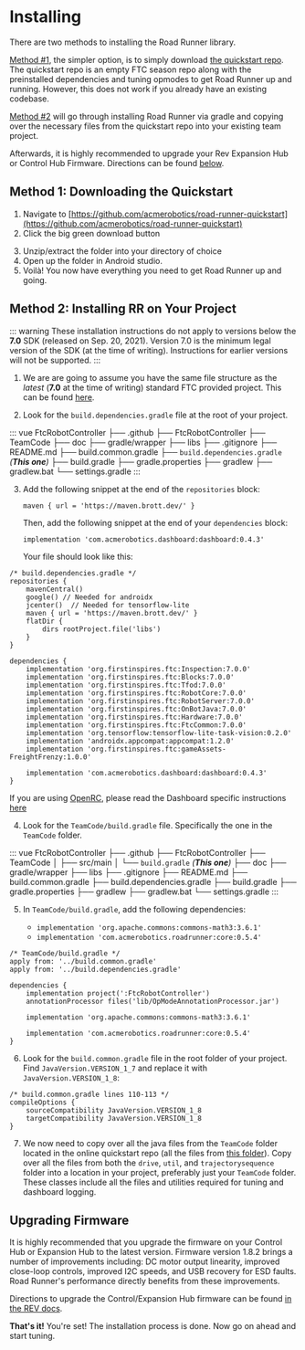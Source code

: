 # Installing

There are two methods to installing the Road Runner library.

[Method #1](#method-1-downloading-the-quickstart), the simpler option, is to simply download [the quickstart repo](https://github.com/acmerobotics/road-runner-quickstart). The quickstart repo is an empty FTC season repo along with the preinstalled dependencies and tuning opmodes to get Road Runner up and running. However, this does not work if you already have an existing codebase.

[Method #2](#method-2-installing-rr-on-your-project) will go through installing Road Runner via gradle and copying over the necessary files from the quickstart repo into your existing team project.

Afterwards, it is highly recommended to upgrade your Rev Expansion Hub or Control Hub Firmware. Directions can be found [below](#upgrading-firmware).

## Method 1: Downloading the Quickstart

1. Navigate to [https://github.com/acmerobotics/road-runner-quickstart](https://github.com/acmerobotics/road-runner-quickstart)
2. Click the big green download button

<VideoDisplay src="./assets/installing/github-download-btn.mp4" width="100%"/>

3. Unzip/extract the folder into your directory of choice
4. Open up the folder in Android studio.
5. Voilà! You now have everything you need to get Road Runner up and going.

## Method 2: Installing RR on Your Project

::: warning
These installation instructions do not apply to versions below the **7.0** SDK (released on Sep. 20, 2021). Version 7.0 is the minimum legal version of the SDK (at the time of writing). Instructions for earlier versions will not be supported.
:::

1. We are are going to assume you have the same file structure as the _latest_ (**7.0** at the time of writing) standard FTC provided project. This can be found [here](https://github.com/FIRST-Tech-Challenge/FtcRobotController).

2. Look for the `build.dependencies.gradle` file at the root of your project.

<!-- prettier-ignore -->
::: vue
<span class="folder">FtcRobotController</span>
├── <span class="folder">.github</span>
├── <span class="folder">FtcRobotController</span>
├── <span class="folder">TeamCode</span>
├── <span class="folder">doc</span>
├── <span class="folder">gradle/wrapper</span>
├── <span class="folder">libs</span>
├── <span class="file">.gitignore</span>
├── <span class="file">README.md</span>
├── <span class="file">build.common.gradle</span>
├── <span class="file">`build.dependencies.gradle` _(**This one**)_</span>
├── <span class="file">build.gradle</span>
├── <span class="file">gradle.properties</span>
├── <span class="file">gradlew</span>
├── <span class="file">gradlew.bat</span>
└── <span class="file">settings.gradle</span>
:::

3.  Add the following snippet at the end of the `repositories` block:

    `maven { url = 'https://maven.brott.dev/' }`

    Then, add the following snippet at the end of your `dependencies` block:

    `implementation 'com.acmerobotics.dashboard:dashboard:0.4.3'`

    Your file should look like this:

```groovy{6,25}
/* build.dependencies.gradle */
repositories {
    mavenCentral()
    google() // Needed for androidx
    jcenter()  // Needed for tensorflow-lite
    maven { url = 'https://maven.brott.dev/' }
    flatDir {
        dirs rootProject.file('libs')
    }
}

dependencies {
    implementation 'org.firstinspires.ftc:Inspection:7.0.0'
    implementation 'org.firstinspires.ftc:Blocks:7.0.0'
    implementation 'org.firstinspires.ftc:Tfod:7.0.0'
    implementation 'org.firstinspires.ftc:RobotCore:7.0.0'
    implementation 'org.firstinspires.ftc:RobotServer:7.0.0'
    implementation 'org.firstinspires.ftc:OnBotJava:7.0.0'
    implementation 'org.firstinspires.ftc:Hardware:7.0.0'
    implementation 'org.firstinspires.ftc:FtcCommon:7.0.0'
    implementation 'org.tensorflow:tensorflow-lite-task-vision:0.2.0'
    implementation 'androidx.appcompat:appcompat:1.2.0'
    implementation 'org.firstinspires.ftc:gameAssets-FreightFrenzy:1.0.0'

    implementation 'com.acmerobotics.dashboard:dashboard:0.4.3'
}
```

If you are using [OpenRC](https://github.com/OpenFTC/OpenRC-Turbo), please read the Dashboard specific instructions [here](https://acmerobotics.github.io/ftc-dashboard/gettingstarted)

4. Look for the `TeamCode/build.gradle` file. Specifically the one in the `TeamCode` folder.

<!-- prettier-ignore -->
::: vue
<span class="folder">FtcRobotController</span>
├── <span class="folder">.github</span>
├── <span class="folder">FtcRobotController</span>
├── <span class="folder">TeamCode</span>
│  ├── <span class="folder">src/main</span>
│  └── <span class="file">`build.gradle` _(**This one**)_</span>
├── <span class="folder">doc</span>
├── <span class="folder">gradle/wrapper</span>
├── <span class="folder">libs</span>
├── <span class="file">.gitignore</span>
├── <span class="file">README.md</span>
├── <span class="file">build.common.gradle</span>
├── <span class="file">build.dependencies.gradle</span>
├── <span class="file">build.gradle</span>
├── <span class="file">gradle.properties</span>
├── <span class="file">gradlew</span>
├── <span class="file">gradlew.bat</span>
└── <span class="file">settings.gradle</span>
:::

5. In `TeamCode/build.gradle`, add the following dependencies:

   - `implementation 'org.apache.commons:commons-math3:3.6.1'`
   - `implementation 'com.acmerobotics.roadrunner:core:0.5.4'`

```groovy{9-11}
/* TeamCode/build.gradle */
apply from: '../build.common.gradle'
apply from: '../build.dependencies.gradle'

dependencies {
    implementation project(':FtcRobotController')
    annotationProcessor files('lib/OpModeAnnotationProcessor.jar')

    implementation 'org.apache.commons:commons-math3:3.6.1'

    implementation 'com.acmerobotics.roadrunner:core:0.5.4'
}
```

6. Look for the `build.common.gradle` file in the root folder of your project. Find `JavaVersion.VERSION_1_7` and replace it with `JavaVersion.VERSION_1_8`:

```groovy{3-4}
/* build.common.gradle lines 110-113 */
compileOptions {
    sourceCompatibility JavaVersion.VERSION_1_8
    targetCompatibility JavaVersion.VERSION_1_8
}
```

7. We now need to copy over all the java files from the `TeamCode` folder located in the online quickstart repo (all the files from [this folder](https://github.com/acmerobotics/road-runner-quickstart/tree/master/TeamCode/src/main/java/org/firstinspires/ftc/teamcode)). Copy over all the files from both the `drive`, `util`, and `trajectorysequence` folder into a location in your project, preferably just your `TeamCode` folder. These classes include all the files and utilities required for tuning and dashboard logging.

## Upgrading Firmware

It is highly recommended that you upgrade the firmware on your Control Hub or Expansion Hub to the latest version. Firmware version 1.8.2 brings a number of improvements including: DC motor output linearity, improved close-loop controls, improved I2C speeds, and USB recovery for ESD faults. Road Runner's performance directly benefits from these improvements.

Directions to upgrade the Control/Expansion Hub firmware can be found [in the REV docs](https://docs.revrobotics.com/rev-control-system/managing-the-control-system/updating-firmware).

**That's it!** You're set! The installation process is done. Now go on ahead and start tuning.
